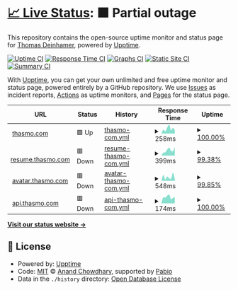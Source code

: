 # [📈 Live Status](https://status.thasmo.dev): <!--live status--> **🟧 Partial outage**

This repository contains the open-source uptime monitor and status page for [Thomas Deinhamer](https://thasmo.com/), powered by [Upptime](https://github.com/upptime/upptime).

[![Uptime CI](https://github.com/thasmo/status/workflows/Uptime%20CI/badge.svg)](https://github.com/thasmo/status/actions?query=workflow%3A%22Uptime+CI%22)
[![Response Time CI](https://github.com/thasmo/status/workflows/Response%20Time%20CI/badge.svg)](https://github.com/thasmo/status/actions?query=workflow%3A%22Response+Time+CI%22)
[![Graphs CI](https://github.com/thasmo/status/workflows/Graphs%20CI/badge.svg)](https://github.com/thasmo/status/actions?query=workflow%3A%22Graphs+CI%22)
[![Static Site CI](https://github.com/thasmo/status/workflows/Static%20Site%20CI/badge.svg)](https://github.com/thasmo/status/actions?query=workflow%3A%22Static+Site+CI%22)
[![Summary CI](https://github.com/thasmo/status/workflows/Summary%20CI/badge.svg)](https://github.com/thasmo/status/actions?query=workflow%3A%22Summary+CI%22)

With [Upptime](https://upptime.js.org), you can get your own unlimited and free uptime monitor and status page, powered entirely by a GitHub repository. We use [Issues](https://github.com/thasmo/status/issues) as incident reports, [Actions](https://github.com/thasmo/status/actions) as uptime monitors, and [Pages](https://status.thasmo.dev) for the status page.

<!--start: status pages-->
<!-- This summary is generated by Upptime (https://github.com/upptime/upptime) -->
<!-- Do not edit this manually, your changes will be overwritten -->
<!-- prettier-ignore -->
| URL | Status | History | Response Time | Uptime |
| --- | ------ | ------- | ------------- | ------ |
| <img alt="" src="https://icons.duckduckgo.com/ip3/thasmo.com.ico" height="13"> [thasmo.com](https://thasmo.com/) | 🟩 Up | [thasmo-com.yml](https://github.com/thasmo/status/commits/HEAD/history/thasmo-com.yml) | <details><summary><img alt="Response time graph" src="./graphs/thasmo-com/response-time-week.png" height="20"> 258ms</summary><br><a href="https://status.thasmo.dev/history/thasmo-com"><img alt="Response time 262" src="https://img.shields.io/endpoint?url=https%3A%2F%2Fraw.githubusercontent.com%2Fthasmo%2Fstatus%2FHEAD%2Fapi%2Fthasmo-com%2Fresponse-time.json"></a><br><a href="https://status.thasmo.dev/history/thasmo-com"><img alt="24-hour response time 186" src="https://img.shields.io/endpoint?url=https%3A%2F%2Fraw.githubusercontent.com%2Fthasmo%2Fstatus%2FHEAD%2Fapi%2Fthasmo-com%2Fresponse-time-day.json"></a><br><a href="https://status.thasmo.dev/history/thasmo-com"><img alt="7-day response time 258" src="https://img.shields.io/endpoint?url=https%3A%2F%2Fraw.githubusercontent.com%2Fthasmo%2Fstatus%2FHEAD%2Fapi%2Fthasmo-com%2Fresponse-time-week.json"></a><br><a href="https://status.thasmo.dev/history/thasmo-com"><img alt="30-day response time 237" src="https://img.shields.io/endpoint?url=https%3A%2F%2Fraw.githubusercontent.com%2Fthasmo%2Fstatus%2FHEAD%2Fapi%2Fthasmo-com%2Fresponse-time-month.json"></a><br><a href="https://status.thasmo.dev/history/thasmo-com"><img alt="1-year response time 245" src="https://img.shields.io/endpoint?url=https%3A%2F%2Fraw.githubusercontent.com%2Fthasmo%2Fstatus%2FHEAD%2Fapi%2Fthasmo-com%2Fresponse-time-year.json"></a></details> | <details><summary><a href="https://status.thasmo.dev/history/thasmo-com">100.00%</a></summary><a href="https://status.thasmo.dev/history/thasmo-com"><img alt="All-time uptime 100.00%" src="https://img.shields.io/endpoint?url=https%3A%2F%2Fraw.githubusercontent.com%2Fthasmo%2Fstatus%2FHEAD%2Fapi%2Fthasmo-com%2Fuptime.json"></a><br><a href="https://status.thasmo.dev/history/thasmo-com"><img alt="24-hour uptime 100.00%" src="https://img.shields.io/endpoint?url=https%3A%2F%2Fraw.githubusercontent.com%2Fthasmo%2Fstatus%2FHEAD%2Fapi%2Fthasmo-com%2Fuptime-day.json"></a><br><a href="https://status.thasmo.dev/history/thasmo-com"><img alt="7-day uptime 100.00%" src="https://img.shields.io/endpoint?url=https%3A%2F%2Fraw.githubusercontent.com%2Fthasmo%2Fstatus%2FHEAD%2Fapi%2Fthasmo-com%2Fuptime-week.json"></a><br><a href="https://status.thasmo.dev/history/thasmo-com"><img alt="30-day uptime 100.00%" src="https://img.shields.io/endpoint?url=https%3A%2F%2Fraw.githubusercontent.com%2Fthasmo%2Fstatus%2FHEAD%2Fapi%2Fthasmo-com%2Fuptime-month.json"></a><br><a href="https://status.thasmo.dev/history/thasmo-com"><img alt="1-year uptime 100.00%" src="https://img.shields.io/endpoint?url=https%3A%2F%2Fraw.githubusercontent.com%2Fthasmo%2Fstatus%2FHEAD%2Fapi%2Fthasmo-com%2Fuptime-year.json"></a></details>
| <img alt="" src="https://icons.duckduckgo.com/ip3/resume.thasmo.com.ico" height="13"> [resume.thasmo.com](https://resume.thasmo.com/) | 🟥 Down | [resume-thasmo-com.yml](https://github.com/thasmo/status/commits/HEAD/history/resume-thasmo-com.yml) | <details><summary><img alt="Response time graph" src="./graphs/resume-thasmo-com/response-time-week.png" height="20"> 399ms</summary><br><a href="https://status.thasmo.dev/history/resume-thasmo-com"><img alt="Response time 509" src="https://img.shields.io/endpoint?url=https%3A%2F%2Fraw.githubusercontent.com%2Fthasmo%2Fstatus%2FHEAD%2Fapi%2Fresume-thasmo-com%2Fresponse-time.json"></a><br><a href="https://status.thasmo.dev/history/resume-thasmo-com"><img alt="24-hour response time 546" src="https://img.shields.io/endpoint?url=https%3A%2F%2Fraw.githubusercontent.com%2Fthasmo%2Fstatus%2FHEAD%2Fapi%2Fresume-thasmo-com%2Fresponse-time-day.json"></a><br><a href="https://status.thasmo.dev/history/resume-thasmo-com"><img alt="7-day response time 399" src="https://img.shields.io/endpoint?url=https%3A%2F%2Fraw.githubusercontent.com%2Fthasmo%2Fstatus%2FHEAD%2Fapi%2Fresume-thasmo-com%2Fresponse-time-week.json"></a><br><a href="https://status.thasmo.dev/history/resume-thasmo-com"><img alt="30-day response time 413" src="https://img.shields.io/endpoint?url=https%3A%2F%2Fraw.githubusercontent.com%2Fthasmo%2Fstatus%2FHEAD%2Fapi%2Fresume-thasmo-com%2Fresponse-time-month.json"></a><br><a href="https://status.thasmo.dev/history/resume-thasmo-com"><img alt="1-year response time 509" src="https://img.shields.io/endpoint?url=https%3A%2F%2Fraw.githubusercontent.com%2Fthasmo%2Fstatus%2FHEAD%2Fapi%2Fresume-thasmo-com%2Fresponse-time-year.json"></a></details> | <details><summary><a href="https://status.thasmo.dev/history/resume-thasmo-com">99.38%</a></summary><a href="https://status.thasmo.dev/history/resume-thasmo-com"><img alt="All-time uptime 99.96%" src="https://img.shields.io/endpoint?url=https%3A%2F%2Fraw.githubusercontent.com%2Fthasmo%2Fstatus%2FHEAD%2Fapi%2Fresume-thasmo-com%2Fuptime.json"></a><br><a href="https://status.thasmo.dev/history/resume-thasmo-com"><img alt="24-hour uptime 95.63%" src="https://img.shields.io/endpoint?url=https%3A%2F%2Fraw.githubusercontent.com%2Fthasmo%2Fstatus%2FHEAD%2Fapi%2Fresume-thasmo-com%2Fuptime-day.json"></a><br><a href="https://status.thasmo.dev/history/resume-thasmo-com"><img alt="7-day uptime 99.38%" src="https://img.shields.io/endpoint?url=https%3A%2F%2Fraw.githubusercontent.com%2Fthasmo%2Fstatus%2FHEAD%2Fapi%2Fresume-thasmo-com%2Fuptime-week.json"></a><br><a href="https://status.thasmo.dev/history/resume-thasmo-com"><img alt="30-day uptime 99.86%" src="https://img.shields.io/endpoint?url=https%3A%2F%2Fraw.githubusercontent.com%2Fthasmo%2Fstatus%2FHEAD%2Fapi%2Fresume-thasmo-com%2Fuptime-month.json"></a><br><a href="https://status.thasmo.dev/history/resume-thasmo-com"><img alt="1-year uptime 99.96%" src="https://img.shields.io/endpoint?url=https%3A%2F%2Fraw.githubusercontent.com%2Fthasmo%2Fstatus%2FHEAD%2Fapi%2Fresume-thasmo-com%2Fuptime-year.json"></a></details>
| <img alt="" src="https://icons.duckduckgo.com/ip3/avatar.thasmo.com.ico" height="13"> [avatar.thasmo.com](https://avatar.thasmo.com/) | 🟥 Down | [avatar-thasmo-com.yml](https://github.com/thasmo/status/commits/HEAD/history/avatar-thasmo-com.yml) | <details><summary><img alt="Response time graph" src="./graphs/avatar-thasmo-com/response-time-week.png" height="20"> 548ms</summary><br><a href="https://status.thasmo.dev/history/avatar-thasmo-com"><img alt="Response time 460" src="https://img.shields.io/endpoint?url=https%3A%2F%2Fraw.githubusercontent.com%2Fthasmo%2Fstatus%2FHEAD%2Fapi%2Favatar-thasmo-com%2Fresponse-time.json"></a><br><a href="https://status.thasmo.dev/history/avatar-thasmo-com"><img alt="24-hour response time 237" src="https://img.shields.io/endpoint?url=https%3A%2F%2Fraw.githubusercontent.com%2Fthasmo%2Fstatus%2FHEAD%2Fapi%2Favatar-thasmo-com%2Fresponse-time-day.json"></a><br><a href="https://status.thasmo.dev/history/avatar-thasmo-com"><img alt="7-day response time 548" src="https://img.shields.io/endpoint?url=https%3A%2F%2Fraw.githubusercontent.com%2Fthasmo%2Fstatus%2FHEAD%2Fapi%2Favatar-thasmo-com%2Fresponse-time-week.json"></a><br><a href="https://status.thasmo.dev/history/avatar-thasmo-com"><img alt="30-day response time 454" src="https://img.shields.io/endpoint?url=https%3A%2F%2Fraw.githubusercontent.com%2Fthasmo%2Fstatus%2FHEAD%2Fapi%2Favatar-thasmo-com%2Fresponse-time-month.json"></a><br><a href="https://status.thasmo.dev/history/avatar-thasmo-com"><img alt="1-year response time 491" src="https://img.shields.io/endpoint?url=https%3A%2F%2Fraw.githubusercontent.com%2Fthasmo%2Fstatus%2FHEAD%2Fapi%2Favatar-thasmo-com%2Fresponse-time-year.json"></a></details> | <details><summary><a href="https://status.thasmo.dev/history/avatar-thasmo-com">99.85%</a></summary><a href="https://status.thasmo.dev/history/avatar-thasmo-com"><img alt="All-time uptime 99.89%" src="https://img.shields.io/endpoint?url=https%3A%2F%2Fraw.githubusercontent.com%2Fthasmo%2Fstatus%2FHEAD%2Fapi%2Favatar-thasmo-com%2Fuptime.json"></a><br><a href="https://status.thasmo.dev/history/avatar-thasmo-com"><img alt="24-hour uptime 98.94%" src="https://img.shields.io/endpoint?url=https%3A%2F%2Fraw.githubusercontent.com%2Fthasmo%2Fstatus%2FHEAD%2Fapi%2Favatar-thasmo-com%2Fuptime-day.json"></a><br><a href="https://status.thasmo.dev/history/avatar-thasmo-com"><img alt="7-day uptime 99.85%" src="https://img.shields.io/endpoint?url=https%3A%2F%2Fraw.githubusercontent.com%2Fthasmo%2Fstatus%2FHEAD%2Fapi%2Favatar-thasmo-com%2Fuptime-week.json"></a><br><a href="https://status.thasmo.dev/history/avatar-thasmo-com"><img alt="30-day uptime 99.97%" src="https://img.shields.io/endpoint?url=https%3A%2F%2Fraw.githubusercontent.com%2Fthasmo%2Fstatus%2FHEAD%2Fapi%2Favatar-thasmo-com%2Fuptime-month.json"></a><br><a href="https://status.thasmo.dev/history/avatar-thasmo-com"><img alt="1-year uptime 99.99%" src="https://img.shields.io/endpoint?url=https%3A%2F%2Fraw.githubusercontent.com%2Fthasmo%2Fstatus%2FHEAD%2Fapi%2Favatar-thasmo-com%2Fuptime-year.json"></a></details>
| <img alt="" src="https://icons.duckduckgo.com/ip3/api.thasmo.com.ico" height="13"> [api.thasmo.com](https://api.thasmo.com/) | 🟥 Down | [api-thasmo-com.yml](https://github.com/thasmo/status/commits/HEAD/history/api-thasmo-com.yml) | <details><summary><img alt="Response time graph" src="./graphs/api-thasmo-com/response-time-week.png" height="20"> 174ms</summary><br><a href="https://status.thasmo.dev/history/api-thasmo-com"><img alt="Response time 319" src="https://img.shields.io/endpoint?url=https%3A%2F%2Fraw.githubusercontent.com%2Fthasmo%2Fstatus%2FHEAD%2Fapi%2Fapi-thasmo-com%2Fresponse-time.json"></a><br><a href="https://status.thasmo.dev/history/api-thasmo-com"><img alt="24-hour response time 171" src="https://img.shields.io/endpoint?url=https%3A%2F%2Fraw.githubusercontent.com%2Fthasmo%2Fstatus%2FHEAD%2Fapi%2Fapi-thasmo-com%2Fresponse-time-day.json"></a><br><a href="https://status.thasmo.dev/history/api-thasmo-com"><img alt="7-day response time 174" src="https://img.shields.io/endpoint?url=https%3A%2F%2Fraw.githubusercontent.com%2Fthasmo%2Fstatus%2FHEAD%2Fapi%2Fapi-thasmo-com%2Fresponse-time-week.json"></a><br><a href="https://status.thasmo.dev/history/api-thasmo-com"><img alt="30-day response time 258" src="https://img.shields.io/endpoint?url=https%3A%2F%2Fraw.githubusercontent.com%2Fthasmo%2Fstatus%2FHEAD%2Fapi%2Fapi-thasmo-com%2Fresponse-time-month.json"></a><br><a href="https://status.thasmo.dev/history/api-thasmo-com"><img alt="1-year response time 319" src="https://img.shields.io/endpoint?url=https%3A%2F%2Fraw.githubusercontent.com%2Fthasmo%2Fstatus%2FHEAD%2Fapi%2Fapi-thasmo-com%2Fresponse-time-year.json"></a></details> | <details><summary><a href="https://status.thasmo.dev/history/api-thasmo-com">100.00%</a></summary><a href="https://status.thasmo.dev/history/api-thasmo-com"><img alt="All-time uptime 100.00%" src="https://img.shields.io/endpoint?url=https%3A%2F%2Fraw.githubusercontent.com%2Fthasmo%2Fstatus%2FHEAD%2Fapi%2Fapi-thasmo-com%2Fuptime.json"></a><br><a href="https://status.thasmo.dev/history/api-thasmo-com"><img alt="24-hour uptime 99.99%" src="https://img.shields.io/endpoint?url=https%3A%2F%2Fraw.githubusercontent.com%2Fthasmo%2Fstatus%2FHEAD%2Fapi%2Fapi-thasmo-com%2Fuptime-day.json"></a><br><a href="https://status.thasmo.dev/history/api-thasmo-com"><img alt="7-day uptime 100.00%" src="https://img.shields.io/endpoint?url=https%3A%2F%2Fraw.githubusercontent.com%2Fthasmo%2Fstatus%2FHEAD%2Fapi%2Fapi-thasmo-com%2Fuptime-week.json"></a><br><a href="https://status.thasmo.dev/history/api-thasmo-com"><img alt="30-day uptime 100.00%" src="https://img.shields.io/endpoint?url=https%3A%2F%2Fraw.githubusercontent.com%2Fthasmo%2Fstatus%2FHEAD%2Fapi%2Fapi-thasmo-com%2Fuptime-month.json"></a><br><a href="https://status.thasmo.dev/history/api-thasmo-com"><img alt="1-year uptime 100.00%" src="https://img.shields.io/endpoint?url=https%3A%2F%2Fraw.githubusercontent.com%2Fthasmo%2Fstatus%2FHEAD%2Fapi%2Fapi-thasmo-com%2Fuptime-year.json"></a></details>

<!--end: status pages-->

[**Visit our status website →**](https://status.thasmo.dev)

## 📄 License

- Powered by: [Upptime](https://github.com/upptime/upptime)
- Code: [MIT](./LICENSE) © [Anand Chowdhary](https://anandchowdhary.com), supported by [Pabio](https://pabio.com)
- Data in the `./history` directory: [Open Database License](https://opendatacommons.org/licenses/odbl/1-0/)

